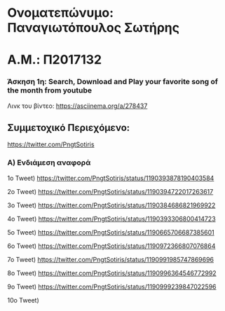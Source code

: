 # Ονοματεπώνυμο: Παναγιωτόπουλος Σωτήρης

# Α.Μ.: Π2017132







### Άσκηση 1η: Search, Download and Play your favorite song of the month from youtube

Λινκ του βίντεο: https://asciinema.org/a/278437


## Συμμετοχικό Περιεχόμενο:
   https://twitter.com/PngtSotiris
    
### Α) Ενδιάμεση αναφορά

1o Tweet) https://twitter.com/PngtSotiris/status/1190393878190403584

2o Tweet) https://twitter.com/PngtSotiris/status/1190394722017263617

3o Tweet) https://twitter.com/PngtSotiris/status/1190384686821969922

4o Tweet) https://twitter.com/PngtSotiris/status/1190393306800414723

5o Tweet) https://twitter.com/PngtSotiris/status/1190665706687385601

6o Tweet) https://twitter.com/PngtSotiris/status/1190972366807076864

7o Tweet) https://twitter.com/PngtSotiris/status/1190991985747869696

8o Tweet) https://twitter.com/PngtSotiris/status/1190996364546772992

9o Tweet) https://twitter.com/PngtSotiris/status/1190999239847022596

10o Tweet)
